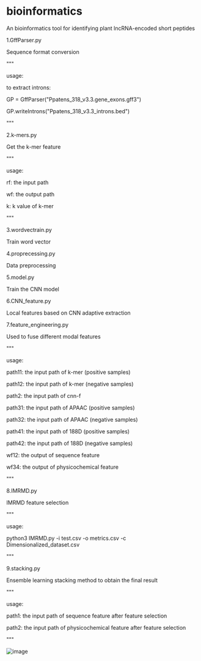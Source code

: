 # bioinformatics
An bioinformatics tool for identifying plant lncRNA-encoded short peptides

1.GffParser.py

Sequence format conversion

"""

usage:

to extract introns:

GP = GffParser("Ppatens_318_v3.3.gene_exons.gff3")

GP.writeIntrons("Ppatens_318_v3.3_introns.bed")

"""

2.k-mers.py

Get the k-mer feature

"""

usage:

rf: the input path

wf: the output path

k: k value of k-mer

"""

3.wordvectrain.py

Train word vector

4.proprecessing.py

Data preprocessing

5.model.py

Train the CNN model

6.CNN_feature.py

Local features based on CNN adaptive extraction

7.feature_engineering.py

Used to fuse different modal features

"""

usage:

path11: the input path of k-mer (positive samples)

path12: the input path of k-mer (negative samples)

path2: the input path of cnn-f

path31: the input path of APAAC (positive samples)

path32: the input path of APAAC (negative samples)

path41: the input path of 188D (positive samples)

path42: the input path of 188D (negative samples)

wf12: the output of sequence feature

wf34: the output of physicochemical feature

"""

8.IMRMD.py

IMRMD feature selection

"""

usage:

python3  IMRMD.py  -i test.csv -o metrics.csv  -c Dimensionalized_dataset.csv

"""

9.stacking.py

Ensemble learning stacking method to obtain the final result

"""

usage:

path1: the input path of sequence feature after feature selection

path2: the input path of physicochemical feature after feature selection

"""

![image](https://github.com/zzssyy/bioinformatics/blob/master/Graphical-abstract.jpg)
